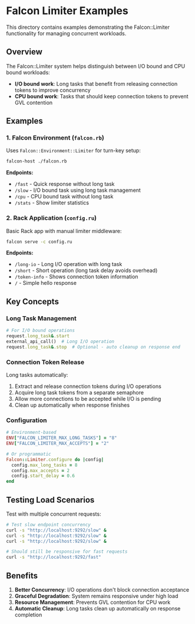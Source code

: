 # Falcon Limiter Examples

This directory contains examples demonstrating the Falcon::Limiter functionality for managing concurrent workloads.

## Overview

The Falcon::Limiter system helps distinguish between I/O bound and CPU bound workloads:

- **I/O bound work**: Long tasks that benefit from releasing connection tokens to improve concurrency
- **CPU bound work**: Tasks that should keep connection tokens to prevent GVL contention

## Examples

### 1. Falcon Environment (`falcon.rb`)

Uses `Falcon::Environment::Limiter` for turn-key setup:

```bash
falcon-host ./falcon.rb
```

**Endpoints:**
- `/fast` - Quick response without long task
- `/slow` - I/O bound task using long task management  
- `/cpu` - CPU bound task without long task
- `/stats` - Show limiter statistics

### 2. Rack Application (`config.ru`)

Basic Rack app with manual limiter middleware:

```bash
falcon serve -c config.ru
```

**Endpoints:**
- `/long-io` - Long I/O operation with long task
- `/short` - Short operation (long task delay avoids overhead)
- `/token-info` - Shows connection token information
- `/` - Simple hello response

## Key Concepts

### Long Task Management

```ruby
# For I/O bound operations
request.long_task&.start
external_api_call()  # Long I/O operation
request.long_task&.stop  # Optional - auto cleanup on response end
```

### Connection Token Release

Long tasks automatically:
1. Extract and release connection tokens during I/O operations
2. Acquire long task tokens from a separate semaphore
3. Allow more connections to be accepted while I/O is pending
4. Clean up automatically when response finishes

### Configuration

```ruby
# Environment-based
ENV["FALCON_LIMITER_MAX_LONG_TASKS"] = "8"
ENV["FALCON_LIMITER_MAX_ACCEPTS"] = "2"

# Or programmatic
Falcon::Limiter.configure do |config|
  config.max_long_tasks = 8
  config.max_accepts = 2
  config.start_delay = 0.6
end
```

## Testing Load Scenarios

Test with multiple concurrent requests:

```bash
# Test slow endpoint concurrency
curl -s "http://localhost:9292/slow" &
curl -s "http://localhost:9292/slow" &
curl -s "http://localhost:9292/slow" &

# Should still be responsive for fast requests
curl -s "http://localhost:9292/fast"
```

## Benefits

1. **Better Concurrency**: I/O operations don't block connection acceptance
2. **Graceful Degradation**: System remains responsive under high load  
3. **Resource Management**: Prevents GVL contention for CPU work
4. **Automatic Cleanup**: Long tasks clean up automatically on response completion
